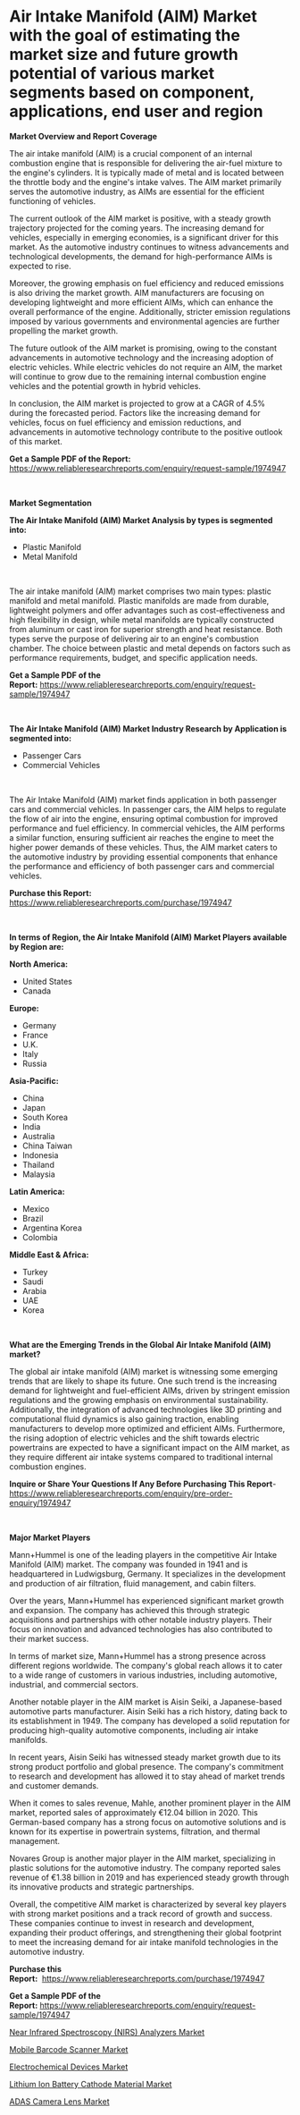 <p><h1>Air Intake Manifold (AIM) Market with the goal of estimating the market size and future growth potential of various market segments based on component, applications, end user and region</h1></p><p><strong>Market Overview and Report Coverage</strong></p>
<p><p>The air intake manifold (AIM) is a crucial component of an internal combustion engine that is responsible for delivering the air-fuel mixture to the engine's cylinders. It is typically made of metal and is located between the throttle body and the engine's intake valves. The AIM market primarily serves the automotive industry, as AIMs are essential for the efficient functioning of vehicles.</p><p>The current outlook of the AIM market is positive, with a steady growth trajectory projected for the coming years. The increasing demand for vehicles, especially in emerging economies, is a significant driver for this market. As the automotive industry continues to witness advancements and technological developments, the demand for high-performance AIMs is expected to rise.</p><p>Moreover, the growing emphasis on fuel efficiency and reduced emissions is also driving the market growth. AIM manufacturers are focusing on developing lightweight and more efficient AIMs, which can enhance the overall performance of the engine. Additionally, stricter emission regulations imposed by various governments and environmental agencies are further propelling the market growth.</p><p>The future outlook of the AIM market is promising, owing to the constant advancements in automotive technology and the increasing adoption of electric vehicles. While electric vehicles do not require an AIM, the market will continue to grow due to the remaining internal combustion engine vehicles and the potential growth in hybrid vehicles.</p><p>In conclusion, the AIM market is projected to grow at a CAGR of 4.5% during the forecasted period. Factors like the increasing demand for vehicles, focus on fuel efficiency and emission reductions, and advancements in automotive technology contribute to the positive outlook of this market.</p></p>
<p><strong>Get a Sample PDF of the Report:</strong> <a href="https://www.reliableresearchreports.com/enquiry/request-sample/1974947">https://www.reliableresearchreports.com/enquiry/request-sample/1974947</a></p>
<p>&nbsp;</p>
<p><strong>Market Segmentation</strong></p>
<p><strong>The Air Intake Manifold (AIM) Market Analysis by types is segmented into:</strong></p>
<p><ul><li>Plastic Manifold</li><li>Metal Manifold</li></ul></p>
<p>&nbsp;</p>
<p><p>The air intake manifold (AIM) market comprises two main types: plastic manifold and metal manifold. Plastic manifolds are made from durable, lightweight polymers and offer advantages such as cost-effectiveness and high flexibility in design, while metal manifolds are typically constructed from aluminum or cast iron for superior strength and heat resistance. Both types serve the purpose of delivering air to an engine's combustion chamber. The choice between plastic and metal depends on factors such as performance requirements, budget, and specific application needs.</p></p>
<p><strong>Get a Sample PDF of the Report:</strong>&nbsp;<a href="https://www.reliableresearchreports.com/enquiry/request-sample/1974947">https://www.reliableresearchreports.com/enquiry/request-sample/1974947</a></p>
<p>&nbsp;</p>
<p><strong>The Air Intake Manifold (AIM) Market Industry Research by Application is segmented into:</strong></p>
<p><ul><li>Passenger Cars</li><li>Commercial Vehicles</li></ul></p>
<p>&nbsp;</p>
<p><p>The Air Intake Manifold (AIM) market finds application in both passenger cars and commercial vehicles. In passenger cars, the AIM helps to regulate the flow of air into the engine, ensuring optimal combustion for improved performance and fuel efficiency. In commercial vehicles, the AIM performs a similar function, ensuring sufficient air reaches the engine to meet the higher power demands of these vehicles. Thus, the AIM market caters to the automotive industry by providing essential components that enhance the performance and efficiency of both passenger cars and commercial vehicles.</p></p>
<p><strong>Purchase this Report:</strong>&nbsp; <a href="https://www.reliableresearchreports.com/purchase/1974947">https://www.reliableresearchreports.com/purchase/1974947</a></p>
<p>&nbsp;</p>
<p><strong>In terms of Region, the Air Intake Manifold (AIM) Market Players available by Region are:</strong></p>
<p>
    <p> <strong> North America: </strong>
        <ul>
            <li>United States</li>
            <li>Canada</li>
        </ul>
        </p> 
    <p> <strong> Europe: </strong>
        <ul>
            <li>Germany</li>
            <li>France</li>
            <li>U.K.</li>
            <li>Italy</li>
            <li>Russia</li>
        </ul>
        </p> 
    <p> <strong> Asia-Pacific: </strong>
        <ul>
            <li>China</li>
            <li>Japan</li>
            <li>South Korea</li>
            <li>India</li>
            <li>Australia</li>
            <li>China Taiwan</li>
            <li>Indonesia</li>
            <li>Thailand</li>
            <li>Malaysia</li>
        </ul>
        </p> 
    <p> <strong> Latin America: </strong>
        <ul>
            <li>Mexico</li>
            <li>Brazil</li>
            <li>Argentina Korea</li>
            <li>Colombia</li>
        </ul>
        </p> 
    <p> <strong> Middle East & Africa: </strong>
        <ul>
            <li>Turkey</li>
            <li>Saudi</li>
            <li>Arabia</li>
            <li>UAE</li>
            <li>Korea</li>
        </ul>
    </p>
    </p>
<p>&nbsp;</p>
<p><strong>What are the Emerging Trends in the Global Air Intake Manifold (AIM) market?</strong></p>
<p><p>The global air intake manifold (AIM) market is witnessing some emerging trends that are likely to shape its future. One such trend is the increasing demand for lightweight and fuel-efficient AIMs, driven by stringent emission regulations and the growing emphasis on environmental sustainability. Additionally, the integration of advanced technologies like 3D printing and computational fluid dynamics is also gaining traction, enabling manufacturers to develop more optimized and efficient AIMs. Furthermore, the rising adoption of electric vehicles and the shift towards electric powertrains are expected to have a significant impact on the AIM market, as they require different air intake systems compared to traditional internal combustion engines.</p></p>
<p><strong>Inquire or Share Your Questions If Any Before Purchasing This Report</strong>- <a href="https://www.reliableresearchreports.com/enquiry/pre-order-enquiry/1974947">https://www.reliableresearchreports.com/enquiry/pre-order-enquiry/1974947</a></p>
<p>&nbsp;</p>
<p><strong>Major Market Players</strong></p>
<p><p>Mann+Hummel is one of the leading players in the competitive Air Intake Manifold (AIM) market. The company was founded in 1941 and is headquartered in Ludwigsburg, Germany. It specializes in the development and production of air filtration, fluid management, and cabin filters.</p><p>Over the years, Mann+Hummel has experienced significant market growth and expansion. The company has achieved this through strategic acquisitions and partnerships with other notable industry players. Their focus on innovation and advanced technologies has also contributed to their market success.</p><p>In terms of market size, Mann+Hummel has a strong presence across different regions worldwide. The company's global reach allows it to cater to a wide range of customers in various industries, including automotive, industrial, and commercial sectors.</p><p>Another notable player in the AIM market is Aisin Seiki, a Japanese-based automotive parts manufacturer. Aisin Seiki has a rich history, dating back to its establishment in 1949. The company has developed a solid reputation for producing high-quality automotive components, including air intake manifolds.</p><p>In recent years, Aisin Seiki has witnessed steady market growth due to its strong product portfolio and global presence. The company's commitment to research and development has allowed it to stay ahead of market trends and customer demands.</p><p>When it comes to sales revenue, Mahle, another prominent player in the AIM market, reported sales of approximately €12.04 billion in 2020. This German-based company has a strong focus on automotive solutions and is known for its expertise in powertrain systems, filtration, and thermal management.</p><p>Novares Group is another major player in the AIM market, specializing in plastic solutions for the automotive industry. The company reported sales revenue of €1.38 billion in 2019 and has experienced steady growth through its innovative products and strategic partnerships.</p><p>Overall, the competitive AIM market is characterized by several key players with strong market positions and a track record of growth and success. These companies continue to invest in research and development, expanding their product offerings, and strengthening their global footprint to meet the increasing demand for air intake manifold technologies in the automotive industry.</p></p>
<p><strong>Purchase this Report:</strong>&nbsp;&nbsp;<a href="https://www.reliableresearchreports.com/purchase/1974947">https://www.reliableresearchreports.com/purchase/1974947</a></p>
<p></p>
<p><strong>Get a Sample PDF of the Report:</strong>&nbsp;<a href="https://www.reliableresearchreports.com/enquiry/request-sample/1974947">https://www.reliableresearchreports.com/enquiry/request-sample/1974947</a></p>
<p><p><a href="https://www.linkedin.com/pulse/near-infrared-spectroscopy-nirs-analyzers-market-size-pfqqf/">Near Infrared Spectroscopy (NIRS) Analyzers Market</a></p><p><a href="https://medium.com/@rosaleekoss/mobile-barcode-scanner-market-competitive-analysis-market-trends-and-forecast-to-2030-996a7914ea66">Mobile Barcode Scanner Market</a></p><p><a href="https://www.linkedin.com/pulse/electrochemical-devices-market-size-share-amp-trends-analysis-c7imf/">Electrochemical Devices Market</a></p><p><a href="https://medium.com/@jackyhammes/lithium-ion-battery-cathode-material-market-analysis-its-cagr-market-segmentation-and-global-5d6979e21c43">Lithium Ion Battery Cathode Material Market</a></p><p><a href="https://github.com/CliffMedina6/Market-Research-Report-List-2/blob/main/adas-camera-lens-market.md">ADAS Camera Lens Market</a></p></p>